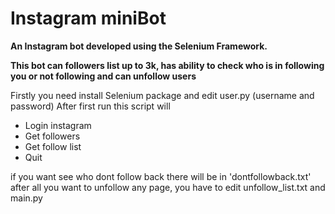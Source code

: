 # Instagram miniBot
**An Instagram bot developed using the Selenium Framework.**

**This bot can followers list up to 3k, has ability to check who is in following you or not following and can unfollow users**

Firstly you need install Selenium package and edit user.py (username and password)
After first run this script will 
- Login instagram 
- Get followers
- Get follow list
- Quit

if you want see who dont follow back there will be in 'dontfollowback.txt'
after all you want to unfollow any page, you have to edit unfollow_list.txt and main.py
